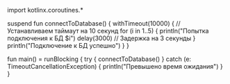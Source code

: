import kotlinx.coroutines.*

suspend fun connectToDatabase() {
    withTimeout(10000) { // Устанавливаем таймаут на 10 секунд
        for (i in 1..5) {
            println("Попытка подключения к БД $i")
            delay(3000) // Задержка на 3 секунды
        }
        println("Подключение к БД успешно")
    }
}

fun main() = runBlocking {
    try {
        connectToDatabase()
    } catch (e: TimeoutCancellationException) {
        println("Превышено время ожидания")
    }
}
